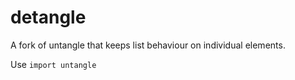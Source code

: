 detangle
========

A fork of untangle that keeps list behaviour on individual elements.

Use `import untangle`
